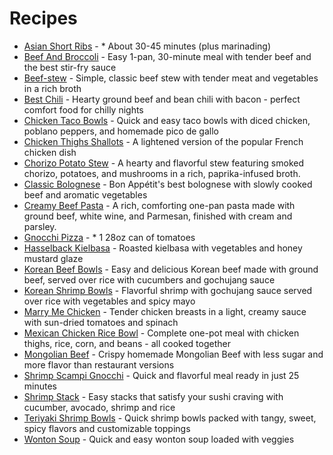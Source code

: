 # Recipes

* [Asian Short Ribs](?recipe=asian_short_ribs) - * About 30-45 minutes (plus marinading)
* [Beef And Broccoli](?recipe=beef_and_broccoli) - Easy 1-pan, 30-minute meal with tender beef and the best stir-fry sauce
* [Beef-stew](?recipe=beef-stew) - Simple, classic beef stew with tender meat and vegetables in a rich broth
* [Best Chili](?recipe=best_chili) - Hearty ground beef and bean chili with bacon - perfect comfort food for chilly nights
* [Chicken Taco Bowls](?recipe=chicken_taco_bowls) - Quick and easy taco bowls with diced chicken, poblano peppers, and homemade pico de gallo
* [Chicken Thighs Shallots](?recipe=chicken_thighs_shallots) - A lightened version of the popular French chicken dish
* [Chorizo Potato Stew](?recipe=chorizo_potato_stew) - A hearty and flavorful stew featuring smoked chorizo, potatoes, and mushrooms in a rich, paprika-infused broth.
* [Classic Bolognese](?recipe=classic_bolognese) - Bon Appétit's best bolognese with slowly cooked beef and aromatic vegetables
* [Creamy Beef Pasta](?recipe=creamy_beef_pasta) - A rich, comforting one-pan pasta made with ground beef, white wine, and Parmesan, finished with cream and parsley.
* [Gnocchi Pizza](?recipe=gnocchi_pizza) - * 1 28oz can of tomatoes
* [Hasselback Kielbasa](?recipe=hasselback_kielbasa) - Roasted kielbasa with vegetables and honey mustard glaze
* [Korean Beef Bowls](?recipe=korean_beef_bowls) - Easy and delicious Korean beef made with ground beef, served over rice with cucumbers and gochujang sauce
* [Korean Shrimp Bowls](?recipe=korean_shrimp_bowls) - Flavorful shrimp with gochujang sauce served over rice with vegetables and spicy mayo
* [Marry Me Chicken](?recipe=marry_me_chicken) - Tender chicken breasts in a light, creamy sauce with sun-dried tomatoes and spinach
* [Mexican Chicken Rice Bowl](?recipe=mexican_chicken_rice_bowl) - Complete one-pot meal with chicken thighs, rice, corn, and beans - all cooked together
* [Mongolian Beef](?recipe=mongolian_beef) - Crispy homemade Mongolian Beef with less sugar and more flavor than restaurant versions
* [Shrimp Scampi Gnocchi](?recipe=shrimp_scampi_gnocchi) - Quick and flavorful meal ready in just 25 minutes
* [Shrimp Stack](?recipe=shrimp_stack) - Easy stacks that satisfy your sushi craving with cucumber, avocado, shrimp and rice
* [Teriyaki Shrimp Bowls](?recipe=teriyaki_shrimp_bowls) - Quick shrimp bowls packed with tangy, sweet, spicy flavors and customizable toppings
* [Wonton Soup](?recipe=wonton_soup) - Quick and easy wonton soup loaded with veggies
